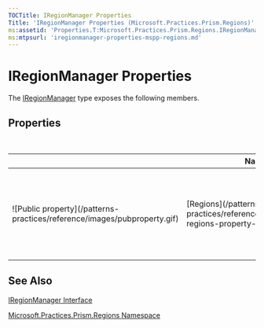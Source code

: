 ```yaml
---
TOCTitle: IRegionManager Properties
Title: 'IRegionManager Properties (Microsoft.Practices.Prism.Regions)'
ms:assetid: 'Properties.T:Microsoft.Practices.Prism.Regions.IRegionManager'
ms:mtpsurl: 'iregionmanager-properties-mspp-regions.md'
---
```



# IRegionManager Properties

The [IRegionManager](/patterns-practices/reference/iregionmanager-interface-mspp-regions) type exposes the following members.

## Properties
 
<table>

<thead>
<tr class="header">
<th> </th>
<th>Name</th>
<th>Description</th>
</tr>
</thead>
<tbody>
<tr class="odd">
<td>![Public property](/patterns-practices/reference/images/pubproperty.gif)</td>
<td>[Regions](/patterns-practices/reference/iregionmanager-regions-property-mspp-regions)</td>
<td><div class="summary">
Gets a collection of [IRegion](/patterns-practices/reference/iregion-interface-mspp-regions) that identify each region by name. You can use this collection to add or remove regions to the current region manager.
</div></td>
</tr>
</tbody>
</table>

## See Also

[IRegionManager Interface](/patterns-practices/reference/iregionmanager-interface-mspp-regions)

[Microsoft.Practices.Prism.Regions Namespace](/patterns-practices/reference/mspp-regions-namespace)
